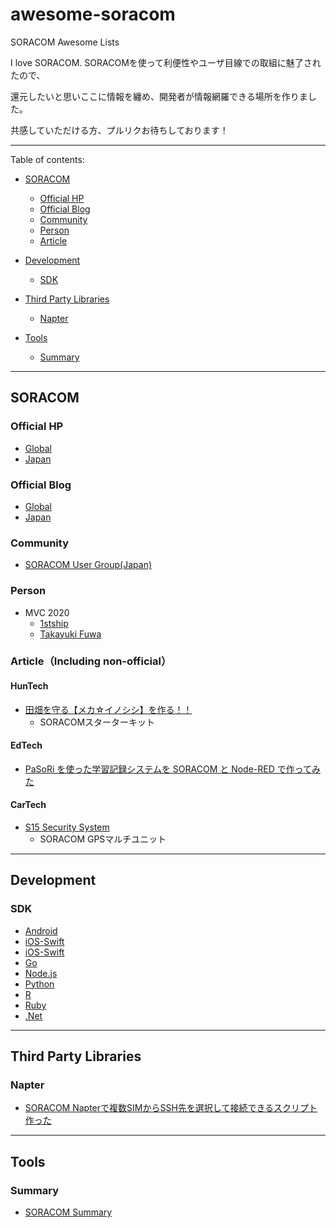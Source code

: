 # awesome-soracom

SORACOM Awesome Lists

I love SORACOM.
SORACOMを使って利便性やユーザ目線での取組に魅了されたので、

還元したいと思いここに情報を纏め、開発者が情報網羅できる場所を作りました。

共感していただける方、プルリクお待ちしております！

---

Table of contents:

- [SORACOM](#soracom)
  - [Official HP](#official-hp)
  - [Official Blog](#official-blog)
  - [Community](#community)
  - [Person](#person)
  - [Article](#article)

- [Development](#development)
  - [SDK](#sdk)

- [Third Party Libraries](#third-party-libraries)
  - [Napter](#napter)

- [Tools](#tools)
  - [Summary](#summary)

---

## SORACOM

### Official HP

- [Global](https://www.soracom.io/)
- [Japan](https://www.soracom.jp/)

### Official Blog

- [Global](https://www.soracom.io/blog/)
- [Japan](https://blog.soracom.com/ja-jp/)

### Community

- [SORACOM User Group(Japan)](https://soracom.jp/user-group/)

### Person

- MVC 2020
  - [1stship](https://twitter.com/1st_ship)
  - [Takayuki Fuwa](https://twitter.com/pacsolution)

### Article（Including non-official）

#### HunTech

- [田畑を守る【メカ☆イノシシ】を作る！！](https://qiita.com/ie4/items/53c4db186a4190d67b9f)
  - SORACOMスターターキット

#### EdTech

- [PaSoRi を使った学習記録システムを SORACOM と Node-RED で作ってみた](https://qiita.com/kazntree/items/0493711f5c5c8a2b2113)

#### CarTech

- [S15 Security System](https://protopedia.net/prototype/2044)
  - SORACOM GPSマルチユニット

---

## Development

### SDK

- [Android](https://github.com/LyricalMaestro/SoracomApiAndroid)
- [iOS-Swift](https://github.com/soracom/soracom-sdk-ios)
- [iOS-Swift](https://github.com/soracom/soracom-sdk-swift)
- [Go](https://github.com/soracom/soracom-sdk-go)
- [Node.js](https://github.com/tatsuyaoiw/soracom)
- [Python](https://github.com/j3tm0t0/soracom-python)
- [R](https://github.com/kos59125/soracomr)
- [Ruby](https://github.com/soracom/soracom-sdk-ruby)
- [.Net](https://github.com/muojp/SoraCommonNet)

---

## Third Party Libraries

### Napter

- [SORACOM Napterで複数SIMからSSH先を選択して接続できるスクリプト作った](https://yomon.hatenablog.com/entry/2020/12/soracom_napter_selector)

---

## Tools

### Summary

- [SORACOM Summary](https://github.com/1stship/soracom_summary)
